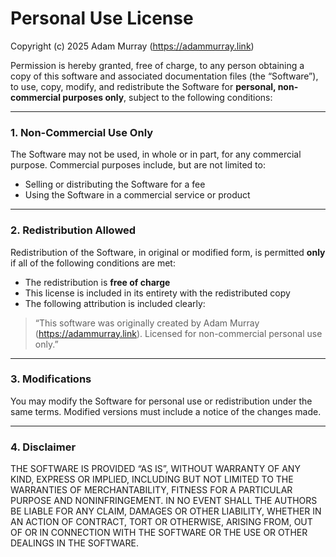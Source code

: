 # Personal Use License

Copyright (c) 2025 Adam Murray (https://adammurray.link)

Permission is hereby granted, free of charge, to any person obtaining a copy of
this software and associated documentation files (the “Software”), to use, copy,
modify, and redistribute the Software for **personal, non-commercial purposes
only**, subject to the following conditions:

---

### 1. Non-Commercial Use Only

The Software may not be used, in whole or in part, for any commercial purpose.
Commercial purposes include, but are not limited to:

- Selling or distributing the Software for a fee
- Using the Software in a commercial service or product

---

### 2. Redistribution Allowed

Redistribution of the Software, in original or modified form, is permitted
**only** if all of the following conditions are met:

- The redistribution is **free of charge**
- This license is included in its entirety with the redistributed copy
- The following attribution is included clearly:

> “This software was originally created by Adam Murray
> (https://adammurray.link). Licensed for non-commercial personal use only.”

---

### 3. Modifications

You may modify the Software for personal use or redistribution under the same
terms. Modified versions must include a notice of the changes made.

---

### 4. Disclaimer

THE SOFTWARE IS PROVIDED “AS IS”, WITHOUT WARRANTY OF ANY KIND, EXPRESS OR
IMPLIED, INCLUDING BUT NOT LIMITED TO THE WARRANTIES OF MERCHANTABILITY, FITNESS
FOR A PARTICULAR PURPOSE AND NONINFRINGEMENT. IN NO EVENT SHALL THE AUTHORS BE
LIABLE FOR ANY CLAIM, DAMAGES OR OTHER LIABILITY, WHETHER IN AN ACTION OF
CONTRACT, TORT OR OTHERWISE, ARISING FROM, OUT OF OR IN CONNECTION WITH THE
SOFTWARE OR THE USE OR OTHER DEALINGS IN THE SOFTWARE.
